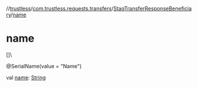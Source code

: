 //[trustless](../../../index.md)/[com.trustless.requests.transfers](../index.md)/[StaqTransferResponseBeneficiary](index.md)/[name](name.md)

# name

[]\

@SerialName(value = &quot;Name&quot;)

val [name](name.md): [String](https://kotlinlang.org/api/latest/jvm/stdlib/kotlin/-string/index.html)
